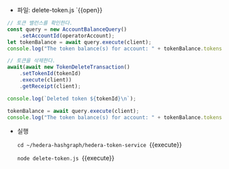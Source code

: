 * 파일: delete-token.js  `{{open}}

```javascript
// 토큰 밸런스를 확인한다.
const query = new AccountBalanceQuery()
    .setAccountId(operatorAccount);
let tokenBalance = await query.execute(client);
console.log("The token balance(s) for account: " + tokenBalance.tokens + "\n");

// 토큰을 삭제한다.
await(await new TokenDeleteTransaction()
    .setTokenId(tokenId)
    .execute(client))
    .getReceipt(client);

console.log(`Deleted token ${tokenId}\n`);

tokenBalance = await query.execute(client);
console.log("The token balance(s) for account: " + tokenBalance.tokens + "\n");
```

* 실행

  `cd ~/hedera-hashgraph/hedera-token-service `{{execute}}

  `node delete-token.js `{{execute}}
